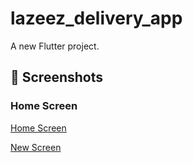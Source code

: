 # lazeez_delivery_app

A new Flutter project.

## 📱 Screenshots

### Home Screen

[Home Screen](assets/screen_shots/First.png)


[New Screen](assets/screen_shots/otp.png)







